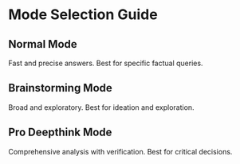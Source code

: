 # Mode Selection Guide

## Normal Mode
Fast and precise answers. Best for specific factual queries.

## Brainstorming Mode
Broad and exploratory. Best for ideation and exploration.

## Pro Deepthink Mode
Comprehensive analysis with verification. Best for critical decisions.


